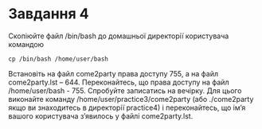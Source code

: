 # Завдання 4

Скопіюйте файл /bin/bash до домашньої директорії користувача командою 
```
cp /bin/bash /home/user/bash
```
Встановіть на файл come2party права доступу 755, а на файл come2party.lst – 644. Переконайтесь, що права доступу на файл /home/user/bash - 755. 
Спробуйте записатись на вечірку. Для цього виконайте команду /home/user/practice3/come2party (або ./come2party якщо ви знаходитесь в директорії practice4) і переконайтесь, що ім’я вашого користувача з’явилось у файлі come2party.lst.

